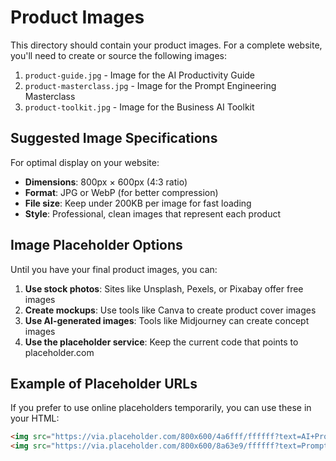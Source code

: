 # Product Images

This directory should contain your product images. For a complete website, you'll need to create or source the following images:

1. `product-guide.jpg` - Image for the AI Productivity Guide
2. `product-masterclass.jpg` - Image for the Prompt Engineering Masterclass
3. `product-toolkit.jpg` - Image for the Business AI Toolkit

## Suggested Image Specifications

For optimal display on your website:

- **Dimensions**: 800px × 600px (4:3 ratio)
- **Format**: JPG or WebP (for better compression)
- **File size**: Keep under 200KB per image for fast loading
- **Style**: Professional, clean images that represent each product

## Image Placeholder Options

Until you have your final product images, you can:

1. **Use stock photos**: Sites like Unsplash, Pexels, or Pixabay offer free images
2. **Create mockups**: Use tools like Canva to create product cover images
3. **Use AI-generated images**: Tools like Midjourney can create concept images
4. **Use the placeholder service**: Keep the current code that points to placeholder.com

## Example of Placeholder URLs

If you prefer to use online placeholders temporarily, you can use these in your HTML:

```html
<img src="https://via.placeholder.com/800x600/4a6fff/ffffff?text=AI+Productivity+Guide" alt="AI Productivity Guide">
<img src="https://via.placeholder.com/800x600/8a63e9/ffffff?text=Prompt+Engineering" alt="AI Prompt